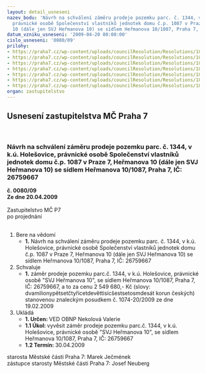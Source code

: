 ```yaml
---
layout: detail_usneseni
nazev_bodu: 'Návrh na schválení záměru prodeje pozemku parc. č. 1344, v k.ú. Holešovice,
  právnické osobě Společenství vlastníků jednotek domu č.p. 1087 v Praze 7, Heřmanova
  10 (dále jen SVJ Heřmanova 10) se sídlem Heřmanova 10/1087, Praha 7, IČ: 26759667'
datum_vzniku_usneseni: '2009-04-20 00:00:00'
cislo_usneseni: '0080/09'
prilohy:
- https://praha7.cz/wp-content/uploads/councilResolution/Resolutions/18082/2-09-%c5%be%c3%a1dost_svj_o_odkoupen%c3%ad_pozemku_na_spl%c3%a1tky.pdf
- https://praha7.cz/wp-content/uploads/councilResolution/Resolutions/18082/2-09-oma_-_doporu%c4%8den%c3%ad_prodeje_pozemku.pdf
- https://praha7.cz/wp-content/uploads/councilResolution/Resolutions/18082/2-09-nab%c3%addka_s_mo%c5%benost%c3%ad_spl%c3%a1tek_2_roky.pdf
- https://praha7.cz/wp-content/uploads/councilResolution/Resolutions/18082/2-09-souhlas_svj_s_nab%c3%addkou.pdf
- https://praha7.cz/wp-content/uploads/councilResolution/Resolutions/18082/2-09-dopis_mhmp-osm.pdf
- https://praha7.cz/wp-content/uploads/councilResolution/Resolutions/18082/2-09-zp_%c4%8d._1074-20_2009.pdf
- https://praha7.cz/wp-content/uploads/councilResolution/Resolutions/18082/2-09-rada_%c4%8d._0358_09_ze_dne_07.04.2009.pdf
organ: zastupitelstvo
---
```

<div id="ucUsn_pList" class="usn">
	<span><h2>Usnesení zastupitelstva MČ Praha 7 </h2>
<br></span><div class="standBody">
<span><h3>Návrh na schválení záměru prodeje pozemku parc. č. 1344, v k.ú. Holešovice, právnické osobě Společenství vlastníků jednotek domu č.p. 1087 v Praze 7, Heřmanova 10 (dále jen SVJ Heřmanova 10) se sídlem Heřmanova 10/1087, Praha 7, IČ: 26759667</h3></span><div class="center">
		<strong>č. 0080/09</strong><br>
	</div>
<div class="center">
		<strong>Ze dne 20.04.2009</strong><br><br>
	</div>Zastupitelstvo MČ P7<br> po projednání<br><br><ol>
<li>Bere na vědomí<ul><li>
<strong>1.</strong> Návrh na schválení záměru prodeje pozemku parc. č. 1344, v k.ú. Holešovice, právnické osobě Společenství vlastníků jednotek domu č.p. 1087 v Praze 7, Heřmanova 10 (dále jen SVJ Heřmanova 10) se sídlem Heřmanova 10/1087, Praha 7, IČ: 26759667</li></ul>
</li>
<li>Schvaluje<ul><li>
<strong>1.</strong> záměr prodeje pozemku parc.č. 1344, v k.ú. Holešovice, právnické osobě "SVJ Heřmanova 10", se sídlem Heřmanova 10/1087, Praha 7, IČ: 26759667, a to za cenu 2 549 680,- Kč (slovy: dvamilionypětsetčtyřicetdevěttisícšestsetosmdesát korun českých) stanovenou znaleckým posudkem č. 1074-20/2009 ze dne 19.02.2009          </li></ul>
</li>
<li>Ukládá<ul>
<li>
<strong>1. Určen: </strong>VED OBNP Nekolová Valerie</li>
<li>
<strong>1.1 Úkol: </strong>vyvěsit záměr prodeje pozemku parc.č. 1344, v k.ú. Holešovice, právnické osobě "SVJ Heřmanova 10", se sídlem Heřmanova 10/1087, Praha 7, IČ: 26759667 </li>
<li>
<strong>1.2 Termín: </strong>30.04.2009</li>
</ul>
</li>
</ol>starosta Městské části Praha 7: Marek Ječmének<br>zástupce starosty Městské části Praha 7: Josef Neuberg
</div>
</div>